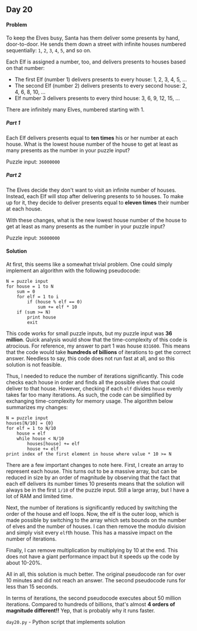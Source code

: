 ## Day 20

#### Problem
To keep the Elves busy, Santa has them deliver some presents by hand,
door-to-door. He sends them down a street with infinite houses numbered
sequentially: `1`, `2`, `3`, `4`, `5`, and so on.

Each Elf is assigned a number, too, and delivers presents to houses based on
that number:

* The first Elf (number 1) delivers presents to every house: 1, 2, 3, 4, 5, ...
* The second Elf (number 2) delivers presents to every second house: 2, 4, 6, 8, 10, ...
* Elf number 3 delivers presents to every third house: 3, 6, 9, 12, 15, ...

There are infinitely many Elves, numbered starting with 1.

##### Part 1
Each Elf delivers presents equal to **ten times** his or her number at each
house. What is the lowest house number of the house to get at least as many
presents as the number in your puzzle input?

Puzzle input: `36000000`

##### Part 2
The Elves decide they don't want to visit an infinite number of houses. Instead,
each Elf will stop after delivering presents to `50` houses. To make up for it,
they decide to deliver presents equal to **eleven times** their number at each
house.

With these changes, what is the new lowest house number of the house to get at
least as many presents as the number in your puzzle input?

Puzzle input: `36000000`

#### Solution
At first, this seems like a somewhat trivial problem. One could simply implement
an algorithm with the following pseudocode:

    N = puzzle input
    for house = 1 to N
        sum = 0
        for elf = 1 to i
            if (house % elf == 0)
                sum += elf * 10
        if (sum >= N)
            print house
            exit

This code works for small puzzle inputs, but my puzzle input was **36 million**.
Quick analysis would show that the time-complexity of this code is atrocious.
For reference, my answer to part 1 was house `831600`. This means that the code
would take **hundreds of billions** of iterations to get the correct answer.
Needless to say, this code does not run fast at all, and so this solution is
not feasible.

Thus, I needed to reduce the number of iterations significantly. This code
checks each house in order and finds all the possible elves that could deliver
to that house. However, checking if each `elf` divides `house` evenly takes far
too many iterations. As such, the code can be simplified by exchanging
time-complexity for memory usage. The algorithm below summarizes my changes:

    N = puzzle input
    houses[N/10] = {0}
    for elf = 1 to N/10
        house = elf
        while house < N/10
            houses[house] += elf    
            house += elf
    print index of the first element in house where value * 10 >= N

There are a few important changes to note here. First, I create an array to
represent each house. This turns out to be a massive array, but can be reduced
in size by an order of magnitude by observing that the fact that each elf
delivers its number times 10 presents means that the solution will always be in
the first `1/10` of the puzzle input. Still a large array, but I have a lot of
RAM and limited time.

Next, the number of iterations is significantly reduced by switching the order
of the house and elf loops. Now, the elf is the outer loop, which is made
possible by switching to the array which sets bounds on the number of elves
and the number of houses. I can then remove the modulo division and simply visit
every `elf`th house. This has a massive impact on the number of iterations.

Finally, I can remove multiplication by multiplying by 10 at the end. This does
not have a giant performance impact but it speeds up the code by about 10-20%.

All in all, this solution is much better. The original pseudocode ran
for over 10 minutes and did not reach an answer. The second pseudocode runs for
less than 15 seconds.

In terms of iterations, the second pseudocode executes about 50 million
iterations. Compared to hundreds of billions, that's almost **4 orders of
magnitude different!!** Yep, that is probably why it runs faster.

`day20.py` - Python script that implements solution
